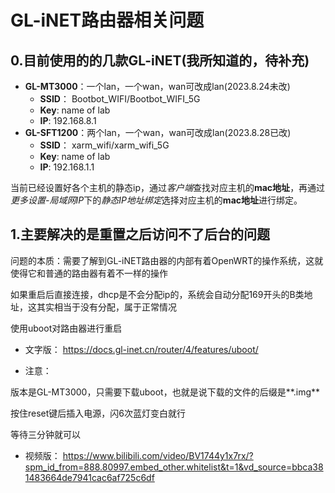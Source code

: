 # GL-iNET路由器相关问题
## 0.目前使用的的几款GL-iNET(我所知道的，待补充)
- **GL-MT3000**：一个lan，一个wan，wan可改成lan(2023.8.24未改)
  - **SSID**： Bootbot_WIFI/Bootbot_WIFI_5G
  - **Key**: name of lab
  - **IP**: 192.168.8.1 
- **GL-SFT1200**：两个lan，一个wan，wan可改成lan(2023.8.28已改)
  - **SSID**： xarm_wifi/xarm_wifi_5G
  - **Key**: name of lab
  - **IP**: 192.168.1.1

当前已经设置好各个主机的静态ip，通过*客户端*查找对应主机的**mac地址**，再通过*更多设置-局域网IP*下的*静态IP地址绑定*选择对应主机的**mac地址**进行绑定。


## 1.主要解决的是重置之后访问不了后台的问题
问题的本质：需要了解到GL-iNET路由器的内部有着OpenWRT的操作系统，这就使得它和普通的路由器有着不一样的操作

如果重启后直接连接，dhcp是不会分配ip的，系统会自动分配169开头的B类地址，这其实相当于没有分配，属于正常情况

使用uboot对路由器进行重启

- 文字版：
https://docs.gl-inet.cn/router/4/features/uboot/

- 注意：

版本是GL-MT3000，只需要下载uboot，也就是说下载的文件的后缀是**.img**

按住reset键后插入电源，闪6次蓝灯变白就行

等待三分钟就可以

- 视频版：
https://www.bilibili.com/video/BV1744y1x7rx/?spm_id_from=888.80997.embed_other.whitelist&t=1&vd_source=bbca381483664de7941cac6af725c6df
